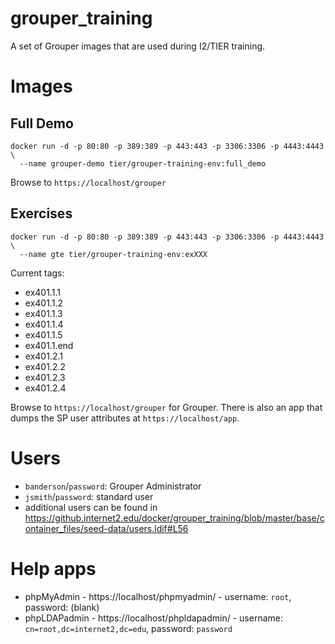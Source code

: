 # grouper_training
A set of Grouper images that are used during I2/TIER training.

# Images

## Full Demo

```
docker run -d -p 80:80 -p 389:389 -p 443:443 -p 3306:3306 -p 4443:4443 \
  --name grouper-demo tier/grouper-training-env:full_demo
```

Browse to `https://localhost/grouper`

## Exercises

```
docker run -d -p 80:80 -p 389:389 -p 443:443 -p 3306:3306 -p 4443:4443 \
  --name gte tier/grouper-training-env:exXXX
```

Current tags:

- ex401.1.1
- ex401.1.2
- ex401.1.3
- ex401.1.4
- ex401.1.5
- ex401.1.end
- ex401.2.1
- ex401.2.2
- ex401.2.3
- ex401.2.4

Browse to `https://localhost/grouper` for Grouper. There is also an app that dumps the SP user attributes at `https://localhost/app`.

# Users
- `banderson`/`password`: Grouper Administrator
- `jsmith`/`password`: standard user
- additional users can be found in <https://github.internet2.edu/docker/grouper_training/blob/master/base/container_files/seed-data/users.ldif#L56>

# Help apps

- phpMyAdmin - https://localhost/phpmyadmin/ - username: `root`, password: (blank)
- phpLDAPadmin - https://localhost/phpldapadmin/ - username: `cn=root,dc=internet2,dc=edu`, password: `password`
